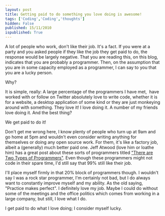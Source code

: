 ```yaml
---
layout: post
title: Getting paid to do something you love doing is awesome!
tags: ['Coding','Coding','thoughts']
hidden: False
published: 15/11/2010
ispublished: True
---
```

A lot of people who work, don't like their job. It's a fact. If you were at a party and you asked people if they like the job they get paid to do, the response would be largely negative. That you are reading this, on this blog, indicates that you are probably a programmer. Then, on the assumption that you are in some capacity employed as a programmer, I can say to you that you are a lucky person.

Why?

It is simple, really: A large percentage of the programmers I have met,  have worked with or follow on Twitter absolutely love to write code, whether it is for a website, a desktop application of some kind or they are just monkeying around with something. They love it! I love doing it. A number of my friends love doing it. And the best thing?

We get paid to do it!

Don't get me wrong here, I know plenty of people who turn up at 9am and go home at 5pm and wouldn't even consider writing anything for themselves or doing any open source work. For them, it's like a factory job, albeit a (generally) much better paid one. Jeff Atwood (love him or loathe him) has a great post about these sorts of programmers titled <a title="There are Two Types of Programmers - codinghorror.com" href="http://www.codinghorror.com/blog/2007/11/the-two-types-of-programmers.html" target="_blank">"There are Two Types of Programmers"</a>. Even though these programmers might not code in their spare time, I'd still say that 99% still like their job.

I'll place myself firmly in that 20% block of programmers though. I wouldn't say I was a rock star programmer, I'm certainly not bad, but I do always want to constantly improve myself and my ability. As the old saying, "Practice makes perfect". I definitely love my job. Maybe I could do without some of the meetings and the office politics which comes from working in a large company, but still, I love what I do.

I get paid to do what I love doing; I consider myself lucky.
